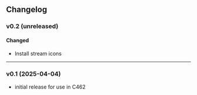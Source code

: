 ## Changelog

### v0.2 (unreleased)
#### Changed
- Install stream icons

---

### v0.1 (2025-04-04)
- initial release for use in C462

